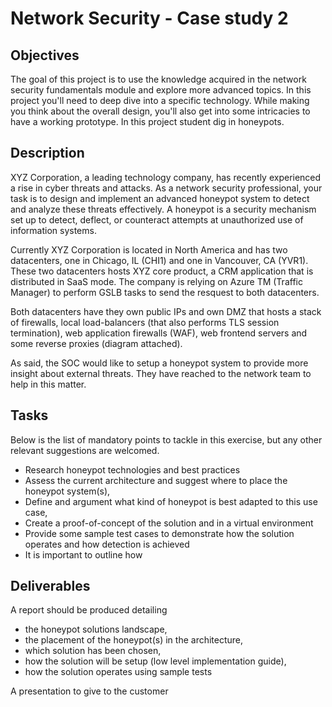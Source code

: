 # Network Security - Case study 2

## Objectives

The goal of this project is to use the knowledge acquired in the network security fundamentals module and explore more advanced topics. In this project you'll need to deep dive into a specific technology. While making you think about the overall design, you'll also get into some intricacies to have a working prototype. In this project student dig in honeypots.

## Description

XYZ Corporation, a leading technology company, has recently experienced a rise in cyber threats and attacks. As a network security professional, your task is to design and implement an advanced honeypot system to detect and analyze these threats effectively. A honeypot is a security mechanism set up to detect, deflect, or counteract attempts at unauthorized use of information systems.

Currently XYZ Corporation is located in North America and has two datacenters, one in Chicago, IL (CHI1) and one in Vancouver, CA (YVR1). These two datacenters hosts XYZ core product, a CRM application that is distributed in SaaS mode. The company is relying on Azure TM (Traffic Manager) to perform GSLB tasks to send the resquest to both datacenters.

Both datacenters have they own public IPs and own DMZ that hosts a stack of firewalls, local load-balancers (that also performs TLS session termination), web application firewalls (WAF), web frontend servers and some reverse proxies (diagram attached).

As said, the SOC would like to setup a honeypot system to provide more insight about external threats. They have reached to the network team to help in this matter.

## Tasks

Below is the list of mandatory points to tackle in this exercise, but any other relevant suggestions are welcomed.
- Research honeypot technologies and best practices
- Assess the current architecture and suggest where to place the honeypot system(s),
- Define and argument what kind of honeypot is best adapted to this use case,
- Create a proof-of-concept of the solution and in a virtual environment
- Provide some sample test cases to demonstrate how the solution operates and how detection is achieved
- It is important to outline how 

## Deliverables

A report should be produced detailing 
- the honeypot solutions landscape,
- the placement of the honeypot(s) in the architecture,
- which solution has been chosen,
- how the solution will be setup (low level implementation guide),
- how the solution operates using sample tests

A presentation to give to the customer 


